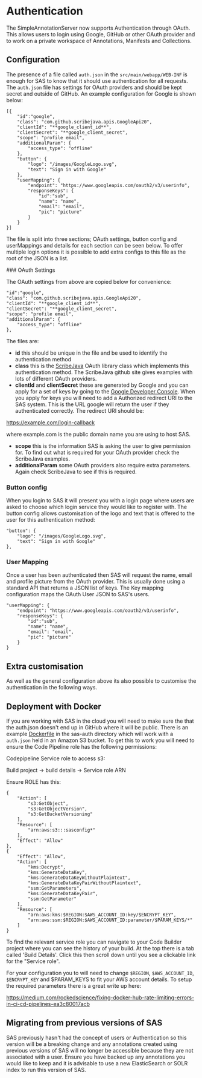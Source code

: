 # Authentication

The SimpleAnnotationServer now supports Authentication through OAuth. This allows users to login using Google, GitHub or other OAuth provider and to work on a private workspace of Annotations, Manifests and Collections. 

## Configuration

The presence of a file called `auth.json` in the `src/main/webapp/WEB-INF` is enough for SAS to know that it should use authentication for all requests. The `auth.json` file has settings for OAuth providers and should be kept secret and outside of GitHub. An example configuration for Google is shown below:

```
[{
    "id":"google",
    "class": "com.github.scribejava.apis.GoogleApi20",
    "clientId": "**google_client_id**",
    "clientSecret": "**google_client_secret",
    "scope": "profile email",
    "additionalParam": {
        "access_type": "offline"    
    },
    "button": {
        "logo": "/images/GoogleLogo.svg",
        "text": "Sign in with Google"
    },
    "userMapping": {
        "endpoint": "https://www.googleapis.com/oauth2/v3/userinfo",
        "responseKeys": {
            "id":"sub",
            "name": "name",
            "email": "email",
            "pic": "picture"
        }
    }
}]
```

The file is split into three sections; OAuth settings, button config and userMappings and details for each section can be seen below. To offer multiple login options it is possible to add extra configs to this file as the root of the JSON is a list. 

### OAuth Settings

The OAuth settings from above are copied below for convenience: 

```
"id":"google",
"class": "com.github.scribejava.apis.GoogleApi20",
"clientId": "**google_client_id**",
"clientSecret": "**google_client_secret",
"scope": "profile email",
"additionalParam": {
    "access_type": "offline"    
},
```

The files are:

 * __id__ this should be unique in the file and be used to identify the authentication method
 * __class__ this is the [ScribeJava](https://github.com/scribejava/scribejava) OAuth library class which implements this authentication method. The ScribeJava github site gives examples with lots of different OAuth providers. 
 * __clientId__ and __clientSecret__ these are generated by Google and you can apply for a set of keys by going to the [Google Developer Console](https://console.developers.google.com/apis/credentials). When you apply for keys you will need to add a Authorized redirect URI to the SAS system. This is the URL google will return the user if they authenticated correctly. The redirect URI should be:

https://example.com/login-callback

where example.com is the public domain name you are using to host SAS.

 * __scope__ this is the information SAS is asking the user to give permission for. To find out what is required for your OAuth provider check the ScribeJava examples.
 * __additionalParam__ some OAuth providers also require extra parameters. Again check ScribeJava to see if this is required. 

### Button config
When you login to SAS it will present you with a login page where users are asked to choose which login service they would like to register with. The button config allows customisation of the logo and text that is offered to the user for this authentication method:

```
"button": {
    "logo": "/images/GoogleLogo.svg",
    "text": "Sign in with Google"
},
```

### User Mapping
Once a user has been authenticated then SAS will request the name, email and profile picture from the OAuth provider. This is usually done using a standard API that returns a JSON list of keys. The Key mapping configuration maps the OAuth User JSON to SAS's users. 

```
"userMapping": {
    "endpoint": "https://www.googleapis.com/oauth2/v3/userinfo",
    "responseKeys": {
        "id":"sub",
        "name": "name",
        "email": "email",
        "pic": "picture"
    }
}
```

## Extra customisation

As well as the general configuration above its also possible to customise the authentication in the following ways.



## Deployment with Docker

If you are working with SAS in the cloud you will need to make sure the that the auth.json doesn't end up in GitHub where it will be public. There is an example [Dockerfile](../docker/sas-auth/Dockerfile) in the sas-auth directory which will work with a `auth.json` held in an Amazon S3 bucket. To get this to work you will need to ensure the Code Pipeline role has the following permissions:


Codepipeline Service role to access s3:

Build project -> build details -> Service role ARN

Ensure ROLE has this:
```
{
    "Action": [
        "s3:GetObject",
        "s3:GetObjectVersion",
        "s3:GetBucketVersioning"
    ],
    "Resource": [
        "arn:aws:s3:::sasconfig*"
    ],
    "Effect": "Allow"
},
{
    "Effect": "Allow",
    "Action": [
        "kms:Decrypt",
        "kms:GenerateDataKey",
        "kms:GenerateDataKeyWithoutPlaintext",
        "kms:GenerateDataKeyPairWithoutPlaintext",
        "ssm:GetParameters",
        "kms:GenerateDataKeyPair",
        "ssm:GetParameter"
    ],
    "Resource": [
        "arn:aws:kms:$REGION:$AWS_ACCOUNT_ID:key/$ENCRYPT_KEY",
        "arn:aws:ssm:$REGION:$AWS_ACCOUNT_ID:parameter/$PARAM_KEYS/*"
    ]
}
```

To find the relevant service role you can navigate to your Code Builder project where you can see the history of your build. At the top there is a tab called 'Build Details'. Click this then scroll down until you see a clickable link for the "Service role".

For your configuration you to will need to change `$REGION`, `$AWS_ACCOUNT_ID`, `$ENCRYPT_KEY` and $PARAM_KEYS to fit your AWS account details. To setup the required parameters there is a great write up here:

https://medium.com/rockedscience/fixing-docker-hub-rate-limiting-errors-in-ci-cd-pipelines-ea3c80017acb

## Migrating from previous versions of SAS
SAS previously hasn't had the concept of users or Authentication so this version will be a breaking change and any annotations created using previous versions of SAS will no longer be accessible because they are not associated with a user. Ensure you have backed up any annotations you would like to keep and it is advisable to use a new ElasticSearch or SOLR index to run this version of SAS.
